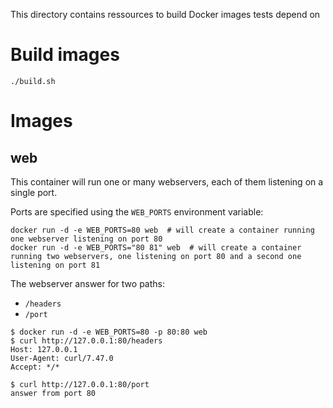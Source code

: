 This directory contains ressources to build Docker images tests depend on

# Build images

    ./build.sh   


# Images

## web

This container will run one or many webservers, each of them listening on a single port.

Ports are specified using the `WEB_PORTS` environment variable:

    docker run -d -e WEB_PORTS=80 web  # will create a container running one webserver listening on port 80
    docker run -d -e WEB_PORTS="80 81" web  # will create a container running two webservers, one listening on port 80 and a second one listening on port 81

The webserver answer for two paths:

- `/headers`
- `/port`

```
$ docker run -d -e WEB_PORTS=80 -p 80:80 web
$ curl http://127.0.0.1:80/headers
Host: 127.0.0.1
User-Agent: curl/7.47.0
Accept: */*

$ curl http://127.0.0.1:80/port
answer from port 80

```


